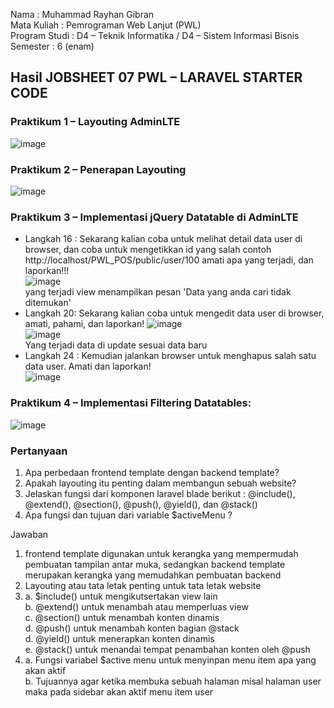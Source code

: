 Nama : Muhammad Rayhan Gibran <br>
Mata Kuliah : Pemrograman Web Lanjut (PWL) <br>
Program Studi : D4 – Teknik Informatika / D4 – Sistem Informasi Bisnis <br>
Semester : 6 (enam)  <br>

## Hasil JOBSHEET 07 PWL – LARAVEL STARTER CODE

### Praktikum 1 – Layouting AdminLTE </br>
![image](https://github.com/gbrn7/PWL_2024/assets/127575934/bfc901d3-10b7-49d1-ae27-8112f24ecb2e) </br>

### Praktikum 2 – Penerapan Layouting </br>
![image](https://github.com/gbrn7/PWL_2024/assets/127575934/a05d71ae-5d26-49a2-8fad-850ec8ce35c5) </br>

### Praktikum 3 – Implementasi jQuery Datatable di AdminLTE </br>
 - Langkah 16 : Sekarang kalian coba untuk melihat detail data user di browser, dan coba untuk 
mengetikkan id yang salah contoh http://localhost/PWL_POS/public/user/100 amati 
apa yang terjadi, dan laporkan!!! </br>
![image](https://github.com/gbrn7/PWL_2024/assets/127575934/52430abc-62b4-4256-8009-a9691ec3eff8) </br>
yang terjadi view menampilkan pesan 'Data yang anda cari tidak ditemukan' </br>
- Langkah 20: Sekarang kalian coba untuk mengedit data user di browser, amati, pahami, dan laporkan!
![image](https://github.com/gbrn7/PWL_2024/assets/127575934/5589f0d6-66dd-4a5d-b977-788bfb5581f6) </br>
![image](https://github.com/gbrn7/PWL_2024/assets/127575934/bd305655-8a21-4b58-a507-cb1f23e14d8b) </br>
Yang terjadi data di update sesuai data baru </br>
- Langkah 24 :  Kemudian jalankan browser untuk menghapus salah satu data user. Amati dan laporkan! </br>
![image](https://github.com/gbrn7/PWL_2024/assets/127575934/b9b842e6-2cb2-470b-aff0-5f803776b68b) </br>

### Praktikum 4 – Implementasi Filtering Datatables: </br>
![image](https://github.com/gbrn7/PWL_2024/assets/127575934/1183c729-bb6d-484e-aff3-c5f119160588) </br>

### Pertanyaan </br>
1. Apa perbedaan frontend template dengan backend template?
2. Apakah layouting itu penting dalam membangun sebuah website?
3. Jelaskan fungsi dari komponen laravel blade berikut : @include(), @extend(), 
@section(), @push(), @yield(), dan @stack()
4. Apa fungsi dan tujuan dari variable $activeMenu ? </br>

Jawaban </br>
1. frontend template digunakan untuk kerangka yang mempermudah pembuatan tampilan antar muka, sedangkan backend template merupakan kerangka yang memudahkan pembuatan backend
2. Layouting atau tata letak penting untuk tata letak website
3. a. $include() untuk mengikutsertakan view lain </br>
   b. @extend() untuk menambah atau memperluas view </br>
   c. @section() untuk menambah konten dinamis </br>
   d. @push() untuk menambah konten bagian @stack </br>
   d. @yield() untuk menerapkan konten dinamis </br>
   e. @stack() untuk menandai tempat penambahan konten oleh @push </br>
4. a. Fungsi variabel $active menu untuk menyinpan menu item apa yang akan aktif</br>
   b. Tujuannya agar ketika membuka sebuah halaman misal halaman user maka pada sidebar akan aktif menu item user













    




